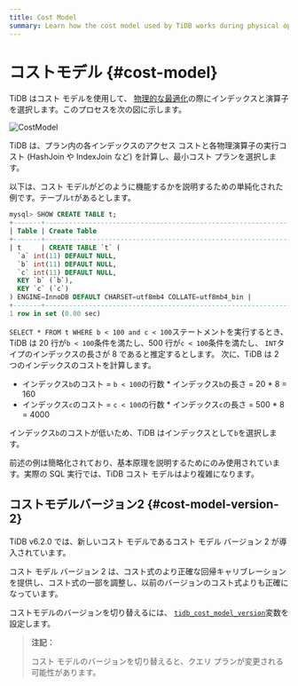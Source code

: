```yaml
---
title: Cost Model
summary: Learn how the cost model used by TiDB works during physical optimization.
---
```


# コストモデル {#cost-model}

TiDB はコスト モデルを使用して、 [物理的な最適化](/sql-physical-optimization.md)の際にインデックスと演算子を選択します。このプロセスを次の図に示します。

![CostModel](/media/cost-model.png)

TiDB は、プラン内の各インデックスのアクセス コストと各物理演算子の実行コスト (HashJoin や IndexJoin など) を計算し、最小コスト プランを選択します。

以下は、コスト モデルがどのように機能するかを説明するための単純化された例です。テーブル`t`があるとします。

```sql
mysql> SHOW CREATE TABLE t;
+-------+-----------------------------------------------------------------------------------------------------------------------------------------------------------------------------------------------------+
| Table | Create Table                                                                                                                                                                                        |
+-------+-----------------------------------------------------------------------------------------------------------------------------------------------------------------------------------------------------+
| t     | CREATE TABLE `t` (
  `a` int(11) DEFAULT NULL,
  `b` int(11) DEFAULT NULL,
  `c` int(11) DEFAULT NULL,
  KEY `b` (`b`),
  KEY `c` (`c`)
) ENGINE=InnoDB DEFAULT CHARSET=utf8mb4 COLLATE=utf8mb4_bin |
+-------+-----------------------------------------------------------------------------------------------------------------------------------------------------------------------------------------------------+
1 row in set (0.00 sec)
```

`SELECT * FROM t WHERE b < 100 and c < 100`ステートメントを実行するとき、TiDB は 20 行が`b < 100`条件を満たし、500 行が`c < 100`条件を満たし、 `INT`タイプのインデックスの長さが 8 であると推定するとします。 次に、TiDB は 2 つのインデックスのコストを計算します。

-   インデックス`b`のコスト = `b < 100`の行数 * インデックス`b`の長さ = 20 * 8 = 160
-   インデックス`c`のコスト = `c < 100`の行数 * インデックス`c`の長さ = 500 * 8 = 4000

インデックス`b`のコストが低いため、TiDB はインデックスとして`b`を選択します。

前述の例は簡略化されており、基本原理を説明するためにのみ使用されています。実際の SQL 実行では、TiDB コスト モデルはより複雑になります。

## コストモデルバージョン2 {#cost-model-version-2}

TiDB v6.2.0 では、新しいコスト モデルであるコスト モデル バージョン 2 が導入されています。

コスト モデル バージョン 2 は、コスト式のより正確な回帰キャリブレーションを提供し、コスト式の一部を調整し、以前のバージョンのコスト式よりも正確になっています。

コストモデルのバージョンを切り替えるには、 [`tidb_cost_model_version`](/system-variables.md#tidb_cost_model_version-new-in-v620)変数を設定します。

> **注記：**
>
> コスト モデルのバージョンを切り替えると、クエリ プランが変更される可能性があります。
